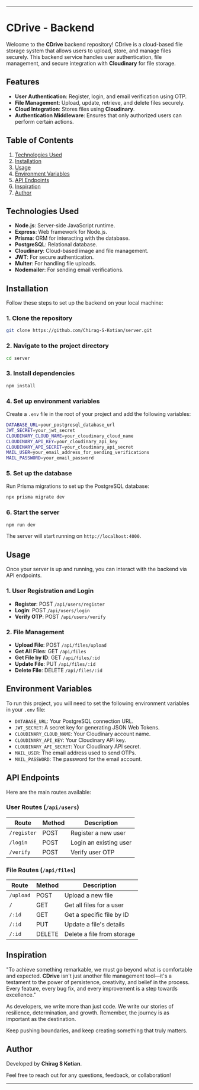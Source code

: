 



---

# CDrive - Backend

Welcome to the **CDrive** backend repository! CDrive is a cloud-based file storage system that allows users to upload, store, and manage files securely. This backend service handles user authentication, file management, and secure integration with **Cloudinary** for file storage.

## Features

- **User Authentication**: Register, login, and email verification using OTP.
- **File Management**: Upload, update, retrieve, and delete files securely.
- **Cloud Integration**: Stores files using **Cloudinary**.
- **Authentication Middleware**: Ensures that only authorized users can perform certain actions.

## Table of Contents

1. [Technologies Used](#technologies-used)
2. [Installation](#installation)
3. [Usage](#usage)
4. [Environment Variables](#environment-variables)
5. [API Endpoints](#api-endpoints)
6. [Inspiration](#inspiration)
7. [Author](#author)

## Technologies Used

- **Node.js**: Server-side JavaScript runtime.
- **Express**: Web framework for Node.js.
- **Prisma**: ORM for interacting with the database.
- **PostgreSQL**: Relational database.
- **Cloudinary**: Cloud-based image and file management.
- **JWT**: For secure authentication.
- **Multer**: For handling file uploads.
- **Nodemailer**: For sending email verifications.

## Installation

Follow these steps to set up the backend on your local machine:

### 1. Clone the repository

```bash
git clone https://github.com/Chirag-S-Kotian/server.git
```

### 2. Navigate to the project directory

```bash
cd server
```

### 3. Install dependencies

```bash
npm install
```

### 4. Set up environment variables

Create a `.env` file in the root of your project and add the following variables:

```bash
DATABASE_URL=your_postgresql_database_url
JWT_SECRET=your_jwt_secret
CLOUDINARY_CLOUD_NAME=your_cloudinary_cloud_name
CLOUDINARY_API_KEY=your_cloudinary_api_key
CLOUDINARY_API_SECRET=your_cloudinary_api_secret
MAIL_USER=your_email_address_for_sending_verifications
MAIL_PASSWORD=your_email_password
```

### 5. Set up the database

Run Prisma migrations to set up the PostgreSQL database:

```bash
npx prisma migrate dev
```

### 6. Start the server

```bash
npm run dev
```

The server will start running on `http://localhost:4000`.

## Usage

Once your server is up and running, you can interact with the backend via API endpoints.

### 1. **User Registration and Login**

- **Register**: POST `/api/users/register`
- **Login**: POST `/api/users/login`
- **Verify OTP**: POST `/api/users/verify`

### 2. **File Management**

- **Upload File**: POST `/api/files/upload`
- **Get All Files**: GET `/api/files`
- **Get File by ID**: GET `/api/files/:id`
- **Update File**: PUT `/api/files/:id`
- **Delete File**: DELETE `/api/files/:id`

## Environment Variables

To run this project, you will need to set the following environment variables in your `.env` file:

- `DATABASE_URL`: Your PostgreSQL connection URL.
- `JWT_SECRET`: A secret key for generating JSON Web Tokens.
- `CLOUDINARY_CLOUD_NAME`: Your Cloudinary account name.
- `CLOUDINARY_API_KEY`: Your Cloudinary API key.
- `CLOUDINARY_API_SECRET`: Your Cloudinary API secret.
- `MAIL_USER`: The email address used to send OTPs.
- `MAIL_PASSWORD`: The password for the email account.

## API Endpoints

Here are the main routes available:

### User Routes (`/api/users`)

| Route            | Method | Description                 |
|------------------|--------|-----------------------------|
| `/register`      | POST   | Register a new user         |
| `/login`         | POST   | Login an existing user      |
| `/verify`        | POST   | Verify user OTP             |

### File Routes (`/api/files`)

| Route            | Method | Description                    |
|------------------|--------|--------------------------------|
| `/upload`        | POST   | Upload a new file              |
| `/`              | GET    | Get all files for a user       |
| `/:id`           | GET    | Get a specific file by ID      |
| `/:id`           | PUT    | Update a file's details        |
| `/:id`           | DELETE | Delete a file from storage     |

## Inspiration

"To achieve something remarkable, we must go beyond what is comfortable and expected. **CDrive** isn't just another file management tool—it's a testament to the power of persistence, creativity, and belief in the process. Every feature, every bug fix, and every improvement is a step towards excellence."

As developers, we write more than just code. We write our stories of resilience, determination, and growth. Remember, the journey is as important as the destination.

Keep pushing boundaries, and keep creating something that truly matters.

## Author

Developed by **Chirag S Kotian**.

Feel free to reach out for any questions, feedback, or collaboration!

---